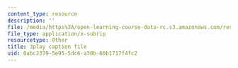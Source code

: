 ```yaml
---
content_type: resource
description: ''
file: /media/https%3A/open-learning-course-data-rc.s3.amazonaws.com/res-10-001-making-science-and-engineering-pictures-a-practical-guide-to-presenting-your-work-spring-2016/0abc23795e955dc6a30b60b1717f4fc2_fdJ7hBBivQc.vtt
file_type: application/x-subrip
resourcetype: Other
title: 3play caption file
uid: 0abc2379-5e95-5dc6-a30b-60b1717f4fc2
---
```

